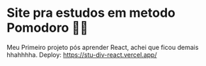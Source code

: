 # Site pra estudos em metodo Pomodoro 👨‍💻

Meu Primeiro projeto pós aprender React, achei que ficou demais hhahhhha.
Deploy: https://stu-div-react.vercel.app/
